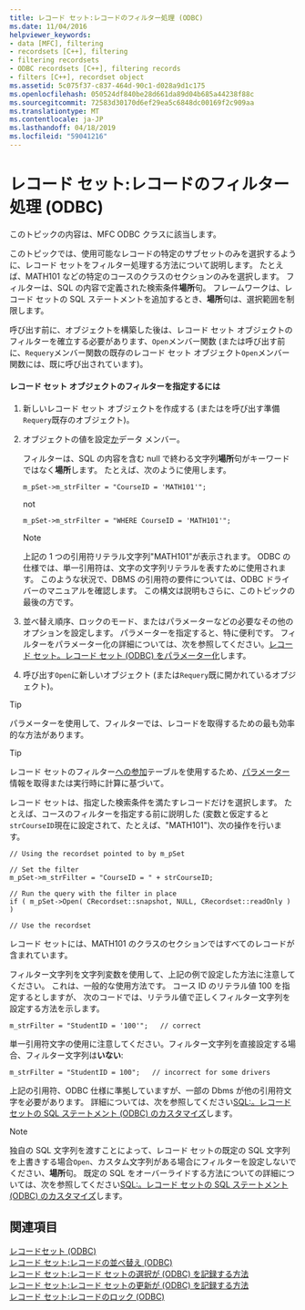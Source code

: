 ```yaml
---
title: レコード セット:レコードのフィルター処理 (ODBC)
ms.date: 11/04/2016
helpviewer_keywords:
- data [MFC], filtering
- recordsets [C++], filtering
- filtering recordsets
- ODBC recordsets [C++], filtering records
- filters [C++], recordset object
ms.assetid: 5c075f37-c837-464d-90c1-d028a9d1c175
ms.openlocfilehash: 050524df840be28d661da89d04b685a44238f88c
ms.sourcegitcommit: 72583d30170d6ef29ea5c6848dc00169f2c909aa
ms.translationtype: MT
ms.contentlocale: ja-JP
ms.lasthandoff: 04/18/2019
ms.locfileid: "59041216"
---
```

# <a name="recordset-filtering-records-odbc"></a>レコード セット:レコードのフィルター処理 (ODBC)

このトピックの内容は、MFC ODBC クラスに該当します。

このトピックでは、使用可能なレコードの特定のサブセットのみを選択するように、レコード セットをフィルター処理する方法について説明します。 たとえば、MATH101 などの特定のコースのクラスのセクションのみを選択します。 フィルターは、SQL の内容で定義された検索条件**場所**句。 フレームワークは、レコード セットの SQL ステートメントを追加するとき、**場所**句は、選択範囲を制限します。

呼び出す前に、オブジェクトを構築した後は、レコード セット オブジェクトのフィルターを確立する必要があります、`Open`メンバー関数 (または呼び出す前に、`Requery`メンバー関数の既存のレコード セット オブジェクト`Open`メンバー関数には、既に呼び出されています)。

#### <a name="to-specify-a-filter-for-a-recordset-object"></a>レコード セット オブジェクトのフィルターを指定するには

1. 新しいレコード セット オブジェクトを作成する (またはを呼び出す準備`Requery`既存のオブジェクト)。

1. オブジェクトの値を設定[か](../../mfc/reference/crecordset-class.md#m_strfilter)データ メンバー。

   フィルターは、SQL の内容を含む null で終わる文字列**場所**句がキーワードではなく**場所**します。 たとえば、次のように使用します。

    ```
    m_pSet->m_strFilter = "CourseID = 'MATH101'";
    ```

   not

    ```
    m_pSet->m_strFilter = "WHERE CourseID = 'MATH101'";
    ```

    > [!NOTE]
    >  上記の 1 つの引用符リテラル文字列"MATH101"が表示されます。 ODBC の仕様では、単一引用符は、文字の文字列リテラルを表すために使用されます。 このような状況で、DBMS の引用符の要件については、ODBC ドライバーのマニュアルを確認します。 この構文は説明もさらに、このトピックの最後の方です。

1. 並べ替え順序、ロックのモード、またはパラメーターなどの必要なその他のオプションを設定します。 パラメーターを指定すると、特に便利です。 フィルターをパラメーター化の詳細については、次を参照してください。[レコード セット。レコード セット (ODBC) をパラメーター化](../../data/odbc/recordset-parameterizing-a-recordset-odbc.md)します。

1. 呼び出す`Open`に新しいオブジェクト (または`Requery`既に開かれているオブジェクト)。

> [!TIP]
>  パラメーターを使用して、フィルターでは、レコードを取得するための最も効率的な方法があります。

> [!TIP]
>  レコード セットのフィルター[への参加](../../data/odbc/recordset-performing-a-join-odbc.md)テーブルを使用するため、[パラメーター](../../data/odbc/recordset-parameterizing-a-recordset-odbc.md)情報を取得または実行時に計算に基づいて。

レコード セットは、指定した検索条件を満たすレコードだけを選択します。 たとえば、コースのフィルターを指定する前に説明した (変数と仮定すると`strCourseID`現在に設定されて、たとえば、"MATH101")、次の操作を行います。

```
// Using the recordset pointed to by m_pSet

// Set the filter
m_pSet->m_strFilter = "CourseID = " + strCourseID;

// Run the query with the filter in place
if ( m_pSet->Open( CRecordset::snapshot, NULL, CRecordset::readOnly ) )

// Use the recordset
```

レコード セットには、MATH101 のクラスのセクションではすべてのレコードが含まれています。

フィルター文字列を文字列変数を使用して、上記の例で設定した方法に注意してください。 これは、一般的な使用方法です。 コース ID のリテラル値 100 を指定するとしますが、 次のコードでは、リテラル値で正しくフィルター文字列を設定する方法を示します。

```
m_strFilter = "StudentID = '100'";   // correct
```

単一引用符文字の使用に注意してください。フィルター文字列を直接設定する場合、フィルター文字列は**いない**:

```
m_strFilter = "StudentID = 100";   // incorrect for some drivers
```

上記の引用符、ODBC 仕様に準拠していますが、一部の Dbms が他の引用符文字を必要があります。 詳細については、次を参照してください[SQL:。レコード セットの SQL ステートメント (ODBC) のカスタマイズ](../../data/odbc/sql-customizing-your-recordsets-sql-statement-odbc.md)します。

> [!NOTE]
>  独自の SQL 文字列を渡すことによって、レコード セットの既定の SQL 文字列を上書きする場合`Open`、カスタム文字列がある場合にフィルターを設定しないでください、**場所**句。 既定の SQL をオーバーライドする方法についての詳細については、次を参照してください[SQL:。レコード セットの SQL ステートメント (ODBC) のカスタマイズ](../../data/odbc/sql-customizing-your-recordsets-sql-statement-odbc.md)します。

## <a name="see-also"></a>関連項目

[レコードセット (ODBC)](../../data/odbc/recordset-odbc.md)<br/>
[レコード セット:レコードの並べ替え (ODBC)](../../data/odbc/recordset-sorting-records-odbc.md)<br/>
[レコード セット:レコード セットの選択が (ODBC) を記録する方法](../../data/odbc/recordset-how-recordsets-select-records-odbc.md)<br/>
[レコード セット:レコード セットの更新が (ODBC) を記録する方法](../../data/odbc/recordset-how-recordsets-update-records-odbc.md)<br/>
[レコード セット:レコードのロック (ODBC)](../../data/odbc/recordset-locking-records-odbc.md)